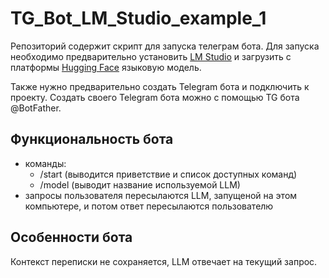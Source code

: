 # TG_Bot_LM_Studio_example_1
 
Репозиторий содержит скрипт для запуска телеграм бота. 
Для запуска необходимо предварительно установить <a href="https://lmstudio.ai/">LM Studio</a> и 
загрузить с платформы <a href="https://huggingface.co/">Hugging Face</a> языковую модель. 

Также нужно предварительно создать Telegram бота и подключить к проекту.
Создать своего Telegram бота можно с помощью TG бота @BotFather.

## Функциональность бота
* команды: 
   - /start (выводится приветствие и список доступных команд)
   - /model (выводит название используемой LLM)
* запросы пользователя пересылаются LLM, запущеной на этом компьютере, и потом ответ пересылаются пользователю

## Особенности бота
Контекст переписки не сохраняется, LLM отвечает на текущий запрос.


